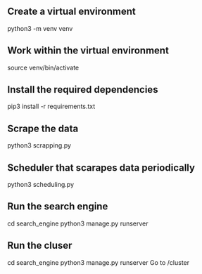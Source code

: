 
## Create a virtual environment
python3 -m venv venv

## Work within the virtual environment
source venv/bin/activate

## Install the required dependencies
pip3 install -r requirements.txt

## Scrape the data
python3 scrapping.py

## Scheduler that scarapes data periodically
python3 scheduling.py

## Run the search engine
cd search_engine
python3 manage.py runserver

## Run the cluser

cd search_engine
python3 manage.py runserver
Go to /cluster
